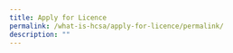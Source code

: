 ```yaml
---
title: Apply for Licence
permalink: /what-is-hcsa/apply-for-licence/permalink/
description: ""
---
```

